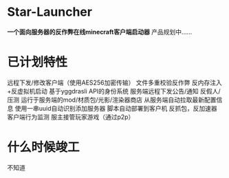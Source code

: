 # Star-Launcher
**一个面向服务器的反作弊在线minecraft客户端启动器**
产品规划中……
# 已计划特性
远程下发/修改客户端（使用AES256加密传输）
文件多重校验反作弊
反内存注入+反虚拟机启动
基于yggdrasli API的身份系统
服务端远程下发公告/通知
反假人/压测
运行于服务端的mod/材质包/光影/渲染器商店
从服务端自动拉取最新配置信息
使用一串uuid自动识别添加服务器
脚本自动部署到客户机
反抓包，反加速器
客户端行为监测
服主接管玩家游戏（通过p2p）
# 什么时候竣工
不知道
